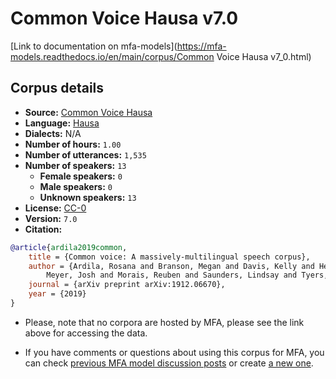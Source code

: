 
# Common Voice Hausa v7.0

[Link to documentation on mfa-models](https://mfa-models.readthedocs.io/en/main/corpus/Common Voice Hausa v7_0.html)

## Corpus details

- **Source:** [Common Voice Hausa](https://voice.mozilla.org/en/datasets)
- **Language:** [Hausa](https://en.wikipedia.org/wiki/Hausa_language)
- **Dialects:** N/A
- **Number of hours:** `1.00`
- **Number of utterances:** `1,535`
- **Number of speakers:** `13`
  - **Female speakers:** `0`
  - **Male speakers:** `0`
  - **Unknown speakers:** `13`
- **License:** [CC-0](https://creativecommons.org/publicdomain/zero/1.0/)
- **Version:** `7.0`
- **Citation:**
```bibtex
@article{ardila2019common,
	title = {Common voice: A massively-multilingual speech corpus},
	author = {Ardila, Rosana and Branson, Megan and Davis, Kelly and Henretty, Michael and Kohler, Michael and
		Meyer, Josh and Morais, Reuben and Saunders, Lindsay and Tyers, Francis M and Weber, Gregor},
	journal = {arXiv preprint arXiv:1912.06670},
	year = {2019}
}
```

- Please, note that no corpora are hosted by MFA, please see the link above for accessing the data.

- If you have comments or questions about using this corpus for MFA, you can check [previous MFA model discussion posts](https://github.com/MontrealCorpusTools/mfa-models/discussions?discussions_q=Common+Voice+Hausa+v7.0) or create [a new one](https://github.com/MontrealCorpusTools/mfa-models/discussions/new).
